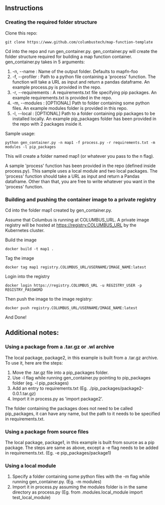 ## Instructions

### Creating the required folder structure

Clone this repo:
```
git clone https://www.github.com/columbustech/map-function-template
```

Cd into the repo and run gen\_container.py. gen\_container.py will create the folder structure required for building
a map function container.
gen\_container.py takes in 5 arguments:

1. -n, --name :  Name of the output folder. Defaults to mapfn-foo
2. -f, --profiler : Path to a python file containing a 'process' function. The function will take a URL as input and 
return a pandas dataframe. An example process.py is provided in the repo.
3. -r, --requirements : A requirements.txt file specifying pip packages. An example requirements.txt is provided in the repo.
4. -m, --modules : \[OPTIONAL\] Path to folder containing some python files. An example modules folder is provided in this repo.
5. -l, --local : \[OPTIONAL\] Path to a folder containing pip packages to be installed locally. An example pip\_packages folder has been provided in the repo with 2 packages inside it.

Sample usage:
```
python gen_container.py -n map1 -f process.py -r requirements.txt -m modules -l pip_packages
```

This will create a folder named map1 (or whatever you pass to the n flag). 

A sample 'process' function has been provided in the repo (defined inside process.py). This sample uses a local module and
two local packages. The 'process' function should take a URL as input and return a Pandas dataframe. Other than that, you
are free to write whatever you want in the 'process' function.

### Building and pushing the container image to a private registry

Cd into the folder map1 created by gen_container.py.

Assume that Columbus is running at COLUMBUS\_URL. A private image registry will be hosted at 
https://registry.COLUMBUS_URL by the Kubernetes cluster.

Build the image
```
docker build -t map1 .
```

Tag the image
```
docker tag map1 registry.COLUMBUS_URL/USERNAME/IMAGE_NAME:latest
```

Login into the registry
```
docker login https://registry.COLUMBUS_URL -u REGISTRY_USER -p REGISTRY_PASSWORD
```

Then push the image to the image registry:
```
docker push registry.COLUMBUS_URL/USERNAME/IMAGE_NAME:latest
```
And Done!

## Additional notes:

### Using a package from a .tar.gz or .wl archive
The local package, package2, in this example is built from a .tar.gz archive. To use it, here are the steps:

1. Move the .tar.gz file into a pip_packages folder.
2. Use -l flag while running gen_container.py pointing to pip_packages folder (eg. -l pip_packages)
3. Add an entry to requirements.txt (Eg. ./pip_packages/package2-0.0.1.tar.gz)
4. Import it in process.py as 'import package2'.

The folder containing the packages does not need to be called pip_packages, it can have any name, but the path to it needs
to be specified in requirements.txt.

### Using a package from source files
The local package, package1, in this example is built from source as a pip package. The steps are same as above, except a
-e flag needs to be added in requirements.txt. (Eg. -e pip_packages/package1)

### Using a local module

1. Specify a folder containing some python files with the -m flag while running gen_container.py. (Eg. -m modules)
2. Import it in process.py assuming the modules folder is in the same directory as process.py 
(Eg. from .modules.local_module import test_local_module)
